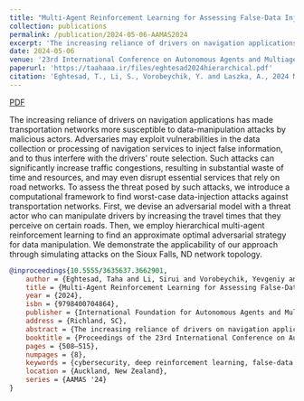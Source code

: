 ```yaml
---
title: "Multi-Agent Reinforcement Learning for Assessing False-Data Injection Attacks on Transportation Networks"
collection: publications
permalink: /publication/2024-05-06-AAMAS2024
excerpt: 'The increasing reliance of drivers on navigation applications has made transportation networks more susceptible to data-manipulation attacks by malicious actors. Adversaries may exploit vulnerabilities in the data collection or processing of navigation services to inject false information, and to thus interfere with the drivers&apos; route selection. Such attacks can significantly increase traffic congestions, resulting in substantial waste of time and resources, and may even disrupt essential services that rely on road networks. To assess the threat posed by such attacks, we introduce a computational framework to find worst-case data-injection attacks against transportation networks. First, we devise an adversarial model with a threat actor who can manipulate drivers by increasing the travel times that they perceive on certain roads. Then, we employ hierarchical multi-agent reinforcement learning to find an approximate optimal adversarial strategy for data manipulation. We demonstrate the applicability of our approach through simulating attacks on the Sioux Falls, SD network topology.'
date: 2024-05-06
venue: '23rd International Conference on Autonomous Agents and Multiagent Systems (AAMAS)'
paperurl: 'https://taahaaa.ir/files/eghtesad2024hierarchical.pdf'
citation: 'Eghtesad, T., Li, S., Vorobeychik, Y. and Laszka, A., 2024 May. Hierarchical Multi-Agent Reinforcement Learning for Assessing False-Data Injection Attacks on Transportation Networks. In 2024 International Conference on Autonomous Agents and Multiagent Systems (AAMAS). IFAAMAS.'
---
```


<a href='{{site.url}}/eghtesad2024hierarchical.pdf' class='btn' title='Download PDF'><i class='fab fa-file-pdf'></i><span> PDF</span></a>

The increasing reliance of drivers on navigation applications has made transportation networks more susceptible to data-manipulation attacks by malicious actors. Adversaries may exploit vulnerabilities in the data collection or processing of navigation services to inject false information, and to thus interfere with the drivers&apos; route selection. Such attacks can significantly increase traffic congestions, resulting in substantial waste of time and resources, and may even disrupt essential services that rely on road networks. To assess the threat posed by such attacks, we introduce a computational framework to find worst-case data-injection attacks against transportation networks. First, we devise an adversarial model with a threat actor who can manipulate drivers by increasing the travel times that they perceive on certain roads. Then, we employ hierarchical multi-agent reinforcement learning to find an approximate optimal adversarial strategy for data manipulation. We demonstrate the applicability of our approach through simulating attacks on the Sioux Falls, ND network topology.

```bibtex
@inproceedings{10.5555/3635637.3662901,
    author = {Eghtesad, Taha and Li, Sirui and Vorobeychik, Yevgeniy and Laszka, Aron},
    title = {Multi-Agent Reinforcement Learning for Assessing False-Data Injection Attacks on Transportation Networks},
    year = {2024},
    isbn = {9798400704864},
    publisher = {International Foundation for Autonomous Agents and Multiagent Systems},
    address = {Richland, SC},
    abstract = {The increasing reliance of drivers on navigation applications has made transportation networks more susceptible to data-manipulation attacks by malicious actors. Adversaries may exploit vulnerabilities in the data collection or processing of navigation services to inject false information, and to thus interfere with the drivers' route selection. Such attacks can significantly increase traffic congestions, resulting in substantial waste of time and resources, and may even disrupt essential services that rely on road networks. To assess the threat posed by such attacks, we introduce a computational framework to find worst-case data-injection attacks against transportation networks. First, we devise an adversarial model with a threat actor who can manipulate drivers by increasing the travel times that they perceive on certain roads. Then, we employ hierarchical multi-agent reinforcement learning to find an approximate optimal adversarial strategy for data manipulation. We demonstrate the applicability of our approach through simulating attacks on the Sioux Falls, ND network topology.},
    booktitle = {Proceedings of the 23rd International Conference on Autonomous Agents and Multiagent Systems},
    pages = {508–515},
    numpages = {8},
    keywords = {cybersecurity, deep reinforcement learning, false-data injection, hierarchical reinforcement learning, multi-agent reinforcement learning, navigation system, transportation networks},
    location = {Auckland, New Zealand},
    series = {AAMAS '24}
}
```
